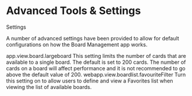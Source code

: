 # Advanced Tools & Settings
Settings

A number of advanced settings have been provided to allow for default configurations on how the Board Management app works.

app.view.board.largeboard
This setting limits the number of cards that are available to a single board. The default is set to 200 cards. The number of cards on a board will affect performance and it is not recommended to go above the default value of 200.
webapp.view.boardlist.favouriteFilter
Turn this setting on to allow users to define and view a Favorites list when viewing the list of available boards.